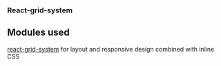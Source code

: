 ### React-grid-system
Modules used 
----
[react-grid-system](https://jsxmachina.github.io/react-grid-system/)
for layout and responsive design combined with inline CSS